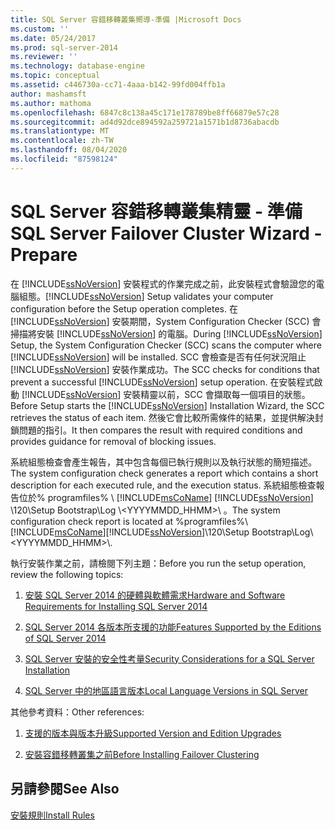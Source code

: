 ```yaml
---
title: SQL Server 容錯移轉叢集嚮導-準備 |Microsoft Docs
ms.custom: ''
ms.date: 05/24/2017
ms.prod: sql-server-2014
ms.reviewer: ''
ms.technology: database-engine
ms.topic: conceptual
ms.assetid: c446730a-cc71-4aaa-b142-99fd004ffb1a
author: mashamsft
ms.author: mathoma
ms.openlocfilehash: 6847c8c138a45c171e178789be8ff66879e57c28
ms.sourcegitcommit: ad4d92dce894592a259721a1571b1d8736abacdb
ms.translationtype: MT
ms.contentlocale: zh-TW
ms.lasthandoff: 08/04/2020
ms.locfileid: "87598124"
---
```

# <a name="sql-server-failover-cluster-wizard---prepare"></a><span data-ttu-id="717f0-102">SQL Server 容錯移轉叢集精靈 - 準備</span><span class="sxs-lookup"><span data-stu-id="717f0-102">SQL Server Failover Cluster Wizard - Prepare</span></span>
  <span data-ttu-id="717f0-103">在 [!INCLUDE[ssNoVersion](../../includes/ssnoversion-md.md)] 安裝程式的作業完成之前，此安裝程式會驗證您的電腦組態。</span><span class="sxs-lookup"><span data-stu-id="717f0-103">[!INCLUDE[ssNoVersion](../../includes/ssnoversion-md.md)] Setup validates your computer configuration before the Setup operation completes.</span></span> <span data-ttu-id="717f0-104">在 [!INCLUDE[ssNoVersion](../../includes/ssnoversion-md.md)] 安裝期間，System Configuration Checker (SCC) 會掃描將安裝 [!INCLUDE[ssNoVersion](../../includes/ssnoversion-md.md)] 的電腦。</span><span class="sxs-lookup"><span data-stu-id="717f0-104">During [!INCLUDE[ssNoVersion](../../includes/ssnoversion-md.md)] Setup, the System Configuration Checker (SCC) scans the computer where [!INCLUDE[ssNoVersion](../../includes/ssnoversion-md.md)] will be installed.</span></span> <span data-ttu-id="717f0-105">SCC 會檢查是否有任何狀況阻止 [!INCLUDE[ssNoVersion](../../includes/ssnoversion-md.md)] 安裝作業成功。</span><span class="sxs-lookup"><span data-stu-id="717f0-105">The SCC checks for conditions that prevent a successful [!INCLUDE[ssNoVersion](../../includes/ssnoversion-md.md)] setup operation.</span></span> <span data-ttu-id="717f0-106">在安裝程式啟動 [!INCLUDE[ssNoVersion](../../includes/ssnoversion-md.md)] 安裝精靈以前，SCC 會擷取每一個項目的狀態。</span><span class="sxs-lookup"><span data-stu-id="717f0-106">Before Setup starts the [!INCLUDE[ssNoVersion](../../includes/ssnoversion-md.md)] Installation Wizard, the SCC retrieves the status of each item.</span></span> <span data-ttu-id="717f0-107">然後它會比較所需條件的結果，並提供解決封鎖問題的指引。</span><span class="sxs-lookup"><span data-stu-id="717f0-107">It then compares the result with required conditions and provides guidance for removal of blocking issues.</span></span>  
  
 <span data-ttu-id="717f0-108">系統組態檢查會產生報告，其中包含每個已執行規則以及執行狀態的簡短描述。</span><span class="sxs-lookup"><span data-stu-id="717f0-108">The system configuration check generates a report which contains a short description for each executed rule, and the execution status.</span></span> <span data-ttu-id="717f0-109">系統組態檢查報告位於% programfiles% \\ [!INCLUDE[msCoName](../../includes/msconame-md.md)] [!INCLUDE[ssNoVersion](../../includes/ssnoversion-md.md)] \120\Setup Bootstrap\Log \\<YYYYMMDD_HHMM>\\ 。</span><span class="sxs-lookup"><span data-stu-id="717f0-109">The system configuration check report is located at %programfiles%\\[!INCLUDE[msCoName](../../includes/msconame-md.md)][!INCLUDE[ssNoVersion](../../includes/ssnoversion-md.md)]\120\Setup Bootstrap\Log\\<YYYYMMDD_HHMM>\\.</span></span>  
  
 <span data-ttu-id="717f0-110">執行安裝作業之前，請檢閱下列主題：</span><span class="sxs-lookup"><span data-stu-id="717f0-110">Before you run the setup operation, review the following topics:</span></span>  
  
1.  [<span data-ttu-id="717f0-111">安裝 SQL Server 2014 的硬體與軟體需求</span><span class="sxs-lookup"><span data-stu-id="717f0-111">Hardware and Software Requirements for Installing SQL Server 2014</span></span>](hardware-and-software-requirements-for-installing-sql-server.md)  
  
2.  [<span data-ttu-id="717f0-112">SQL Server 2014 各版本所支援的功能</span><span class="sxs-lookup"><span data-stu-id="717f0-112">Features Supported by the Editions of SQL Server 2014</span></span>](../../../2014/getting-started/features-supported-by-the-editions-of-sql-server-2014.md)  
  
3.  [<span data-ttu-id="717f0-113">SQL Server 安裝的安全性考量</span><span class="sxs-lookup"><span data-stu-id="717f0-113">Security Considerations for a SQL Server Installation</span></span>](../../../2014/sql-server/install/security-considerations-for-a-sql-server-installation.md)  
  
4.  [<span data-ttu-id="717f0-114">SQL Server 中的地區語言版本</span><span class="sxs-lookup"><span data-stu-id="717f0-114">Local Language Versions in SQL Server</span></span>](../../../2014/sql-server/install/local-language-versions-in-sql-server.md)  
  
 <span data-ttu-id="717f0-115">其他參考資料：</span><span class="sxs-lookup"><span data-stu-id="717f0-115">Other references:</span></span>  
  
1.  [<span data-ttu-id="717f0-116">支援的版本與版本升級</span><span class="sxs-lookup"><span data-stu-id="717f0-116">Supported Version and Edition Upgrades</span></span>](../../database-engine/install-windows/supported-version-and-edition-upgrades.md)  
  
2.  [<span data-ttu-id="717f0-117">安裝容錯移轉叢集之前</span><span class="sxs-lookup"><span data-stu-id="717f0-117">Before Installing Failover Clustering</span></span>](../failover-clusters/install/before-installing-failover-clustering.md)  
  
## <a name="see-also"></a><span data-ttu-id="717f0-118">另請參閱</span><span class="sxs-lookup"><span data-stu-id="717f0-118">See Also</span></span>  
 [<span data-ttu-id="717f0-119">安裝規則</span><span class="sxs-lookup"><span data-stu-id="717f0-119">Install Rules</span></span>](../../../2014/sql-server/install/install-rules.md)  
  
  
